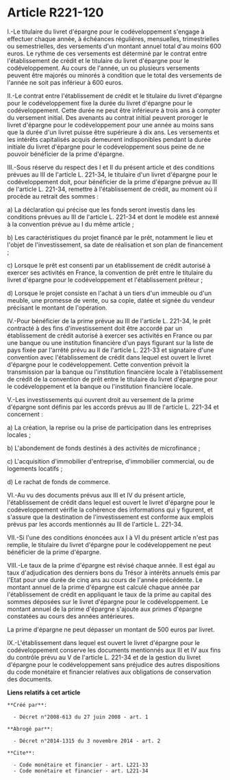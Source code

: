 # Article R221-120

I.-Le titulaire du livret d'épargne pour le codéveloppement s'engage à effectuer chaque année, à échéances régulières,
mensuelles, trimestrielles ou semestrielles, des versements d'un montant annuel total d'au moins 600 euros. Le rythme de ces
versements est déterminé par le contrat entre l'établissement de crédit et le titulaire du livret d'épargne pour le
codéveloppement. Au cours de l'année, un ou plusieurs versements peuvent être majorés ou minorés à condition que le total des
versements de l'année ne soit pas inférieur à 600 euros. 

II.-Le contrat entre l'établissement de crédit et le titulaire du livret d'épargne pour le codéveloppement fixe la durée du
livret d'épargne pour le codéveloppement. Cette durée ne peut être inférieure à trois ans à compter du versement initial. Des
avenants au contrat initial peuvent proroger le livret d'épargne pour le codéveloppement pour une année au moins sans que la
durée d'un livret puisse être supérieure à dix ans. Les versements et les intérêts capitalisés acquis demeurent indisponibles
pendant la durée initiale du livret d'épargne pour le codéveloppement sous peine de ne pouvoir bénéficier de la prime
d'épargne. 

III.-Sous réserve du respect des I et II du présent article et des conditions prévues au III de l'article L. 221-34, le
titulaire d'un livret d'épargne pour le codéveloppement doit, pour bénéficier de la prime d'épargne prévue au III de
l'article L. 221-34, remettre à l'établissement de crédit, au moment où il procède au retrait des sommes : 

a) La déclaration qui précise que les fonds seront investis dans les conditions prévues au III de l'article L. 221-34 et dont
le modèle est annexé à la convention prévue au I du même article ; 

b) Les caractéristiques du projet financé par le prêt, notamment le lieu et l'objet de l'investissement, sa date de
réalisation et son plan de financement ; 

c) Lorsque le prêt est consenti par un établissement de crédit autorisé à exercer ses activités en France, la convention de
prêt entre le titulaire du livret d'épargne pour le codéveloppement et l'établissement prêteur ; 

d) Lorsque le projet consiste en l'achat à un tiers d'un immeuble ou d'un meuble, une promesse de vente, ou sa copie, datée
et signée du vendeur précisant le montant de l'opération. 

IV.-Pour bénéficier de la prime prévue au III de l'article L. 221-34, le prêt contracté à des fins d'investissement doit être
accordé par un établissement de crédit autorisé à exercer ses activités en France ou par une banque ou une institution
financière d'un pays figurant sur la liste de pays fixée par l'arrêté prévu au II de l'article L. 221-33 et signataire d'une
convention avec l'établissement de crédit dans lequel est ouvert le livret d'épargne pour le codéveloppement. Cette
convention prévoit la transmission par la banque ou l'institution financière locale à l'établissement de crédit de la
convention de prêt entre le titulaire du livret d'épargne pour le codéveloppement et la banque ou l'institution financière
locale.

V.-Les investissements qui ouvrent droit au versement de la prime d'épargne sont définis par les accords prévus au III de
l'article L. 221-34 et concernent : 

a) La création, la reprise ou la prise de participation dans les entreprises locales ; 

b) L'abondement de fonds destinés à des activités de microfinance ; 

c) L'acquisition d'immobilier d'entreprise, d'immobilier commercial, ou de logements locatifs ; 

d) Le rachat de fonds de commerce. 

VI.-Au vu des documents prévus aux III et IV du présent article, l'établissement de crédit dans lequel est ouvert le livret
d'épargne pour le codéveloppement vérifie la cohérence des informations qui y figurent, et s'assure que la destination de
l'investissement est conforme aux emplois prévus par les accords mentionnés au III de l'article L. 221-34. 

VII.-Si l'une des conditions énoncées aux I à VI du présent article n'est pas remplie, le titulaire du livret d'épargne pour
le codéveloppement ne peut bénéficier de la prime d'épargne. 

VIII.-Le taux de la prime d'épargne est révisé chaque année. Il est égal au taux d'adjudication des derniers bons du Trésor à
intérêts annuels émis par l'Etat pour une durée de cinq ans au cours de l'année précédente. Le montant annuel de la prime
d'épargne est calculé chaque année par l'établissement de crédit en appliquant le taux de la prime au capital des sommes
déposées sur le livret d'épargne pour le codéveloppement. Le montant annuel de la prime d'épargne s'ajoute aux primes
d'épargne constatées au cours des années antérieures. 

La prime d'épargne ne peut dépasser un montant de 500 euros par livret. 

IX.-L'établissement dans lequel est ouvert le livret d'épargne pour le codéveloppement conserve les documents mentionnés aux
III et IV aux fins du contrôle prévu au V de l'article L. 221-34 et de la gestion du livret d'épargne pour le codéveloppement
sans préjudice des autres dispositions du code monétaire et financier relatives aux obligations de conservation des
documents.

**Liens relatifs à cet article**

	**Créé par**:

	  - Décret n°2008-613 du 27 juin 2008 - art. 1

	**Abrogé par**:

	  - Décret n°2014-1315 du 3 novembre 2014 - art. 2

	**Cite**:

	  - Code monétaire et financier - art. L221-33
	  - Code monétaire et financier - art. L221-34
